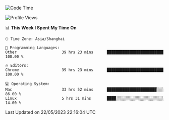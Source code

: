 <!--START_SECTION:waka-->
![Code Time](http://img.shields.io/badge/Code%20Time-698%20hrs%2028%20mins-blue)

![Profile Views](http://img.shields.io/badge/Profile%20Views-0-blue)

📊 **This Week I Spent My Time On** 

```text
🕑︎ Time Zone: Asia/Shanghai

💬 Programming Languages: 
Other                    39 hrs 23 mins      █████████████████████████   100.00 % 

🔥 Editors: 
Chrome                   39 hrs 23 mins      █████████████████████████   100.00 % 

💻 Operating System: 
Mac                      33 hrs 52 mins      ██████████████████████░░░   86.00 % 
Linux                    5 hrs 31 mins       ████░░░░░░░░░░░░░░░░░░░░░   14.00 % 
```


 Last Updated on 22/05/2023 22:16:04 UTC
<!--END_SECTION:waka-->